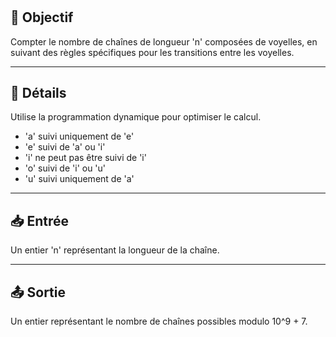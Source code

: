 # 

## 🎯 Objectif

  Compter le nombre de chaînes de longueur 'n' composées de voyelles, en suivant des règles spécifiques pour les transitions entre les voyelles.

---

## 📝 Détails

  Utilise la programmation dynamique pour optimiser le calcul.
  - 'a' suivi uniquement de 'e'
  - 'e' suivi de 'a' ou 'i'
  - 'i' ne peut pas être suivi de 'i'
  - 'o' suivi de 'i' ou 'u'
  - 'u' suivi uniquement de 'a'

---

## 📥 Entrée

  Un entier 'n' représentant la longueur de la chaîne.

---

## 📤 Sortie

  Un entier représentant le nombre de chaînes possibles modulo 10^9 + 7.

